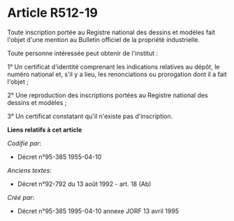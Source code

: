 # Article R512-19

Toute inscription portée au Registre national des dessins et modèles fait l'objet d'une mention au Bulletin officiel de la
propriété industrielle.

Toute personne intéressée peut obtenir de l'institut :

1° Un certificat d'identité comprenant les indications relatives au dépôt, le numéro national et, s'il y a lieu, les
renonciations ou prorogation dont il a fait l'objet ;

2° Une reproduction des inscriptions portées au Registre national des dessins et modèles ;

3° Un certificat constatant qu'il n'existe pas d'inscription.

**Liens relatifs à cet article**

_Codifié par_:

  - Décret n°95-385 1955-04-10

_Anciens textes_:

  - Décret n°92-792 du 13 août 1992 - art. 18 (Ab)

_Créé par_:

  - Décret n°95-385 1995-04-10 annexe JORF 13 avril 1995
